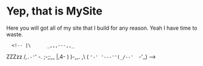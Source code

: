 # Yep, that is MySite
Here you will got all of my site that I build for any reason.
Yeah I have time to waste.

      <!-- |\      _,,,---,,_
ZZZzz /,`.-'`'    -.  ;-;;,_
     |,4-  ) )-,_. ,\ (  `'-'
    '---''(_/--'  `-'\_) -->